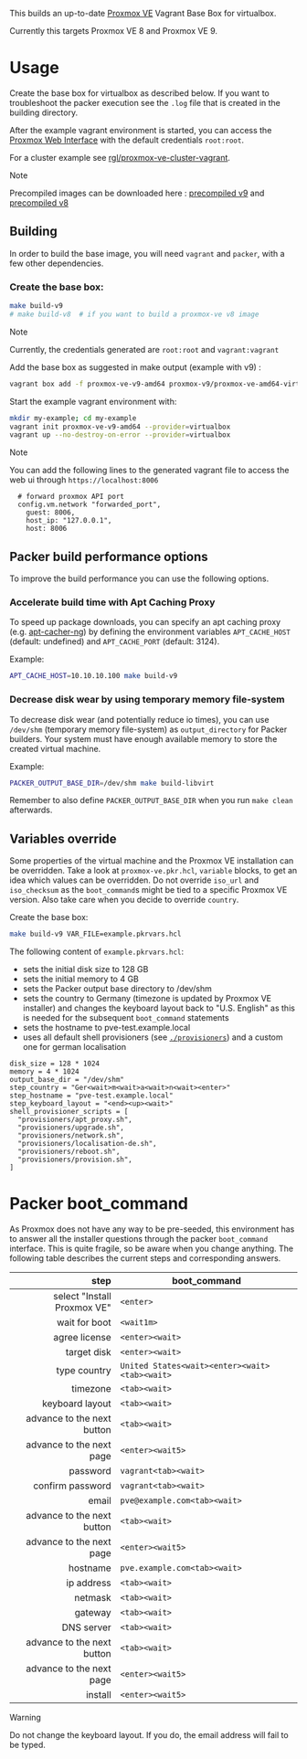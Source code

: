 This builds an up-to-date [Proxmox VE](https://www.proxmox.com/en/proxmox-ve) Vagrant Base Box for virtualbox.

Currently this targets Proxmox VE 8 and Proxmox VE 9.

# Usage

Create the base box for virtualbox as described below. If you want to troubleshoot the packer execution see the `.log` file that is created in the building directory.

After the example vagrant environment is started, you can access the [Proxmox Web Interface](https://127.0.0.1:8006/) with the default credentials `root:root`.

For a cluster example see [rgl/proxmox-ve-cluster-vagrant](https://github.com/rgl/proxmox-ve-cluster-vagrant).

> [!NOTE]
> Precompiled images can be downloaded here : [precompiled v9](https://git.dacremont.xyz/ndacremont/-/packages/vagrant/proxmox-ve-v9-amd/0.0.0) and [precompiled v8](https://git.dacremont.xyz/ndacremont/-/packages/vagrant/proxmox-ve-v8-amd/0.0.0)

## Building

In order to build the base image, you will need `vagrant` and `packer`, with a few other dependencies.

### Create the base box:

```bash
make build-v9
# make build-v8  # if you want to build a proxmox-ve v8 image
```

> [!NOTE]
> Currently, the credentials generated are `root:root` and `vagrant:vagrant`

Add the base box as suggested in make output (example with v9) :

```bash
vagrant box add -f proxmox-ve-v9-amd64 proxmox-v9/proxmox-ve-amd64-virtualbox.box.json
```

Start the example vagrant environment with:

```bash
mkdir my-example; cd my-example
vagrant init proxmox-ve-v9-amd64 --provider=virtualbox
vagrant up --no-destroy-on-error --provider=virtualbox
```

> [!NOTE]
> You can add the following lines to the generated vagrant file to access the web ui through `https://localhost:8006`
> ```
>   # forward proxmox API port
>   config.vm.network "forwarded_port",
>     guest: 8006,
>     host_ip: "127.0.0.1",
>     host: 8006
> ```

## Packer build performance options

To improve the build performance you can use the following options.

### Accelerate build time with Apt Caching Proxy

To speed up package downloads, you can specify an apt caching proxy 
(e.g. [apt-cacher-ng](https://www.unix-ag.uni-kl.de/~bloch/acng/))
by defining the environment variables `APT_CACHE_HOST` (default: undefined)
and `APT_CACHE_PORT` (default: 3124).

Example:

```bash
APT_CACHE_HOST=10.10.10.100 make build-v9
```

### Decrease disk wear by using temporary memory file-system

To decrease disk wear (and potentially reduce io times),
you can use `/dev/shm` (temporary memory file-system) as `output_directory` for Packer builders.
Your system must have enough available memory to store the created virtual machine.

Example:

```bash
PACKER_OUTPUT_BASE_DIR=/dev/shm make build-libvirt
```

Remember to also define `PACKER_OUTPUT_BASE_DIR` when you run `make clean` afterwards.

## Variables override

Some properties of the virtual machine and the Proxmox VE installation can be overridden.
Take a look at `proxmox-ve.pkr.hcl`, `variable` blocks, to get an idea which values can be
overridden. Do not override `iso_url` and `iso_checksum` as the `boot_command`s might be
tied to a specific Proxmox VE version. Also take care when you decide to override `country`.

Create the base box:

```bash
make build-v9 VAR_FILE=example.pkrvars.hcl
```

The following content of `example.pkrvars.hcl`:

* sets the initial disk size to 128 GB
* sets the initial memory to 4 GB
* sets the Packer output base directory to /dev/shm
* sets the country to Germany (timezone is updated by Proxmox VE installer) and changes
  the keyboard layout back to "U.S. English" as this is needed for the subsequent
  `boot_command` statements
* sets the hostname to pve-test.example.local
* uses all default shell provisioners (see [`./provisioners`](./provisioners)) and a
  custom one for german localisation

```hcl
disk_size = 128 * 1024
memory = 4 * 1024
output_base_dir = "/dev/shm"
step_country = "Ger<wait>m<wait>a<wait>n<wait><enter>"
step_hostname = "pve-test.example.local"
step_keyboard_layout = "<end><up><wait>"
shell_provisioner_scripts = [
  "provisioners/apt_proxy.sh",
  "provisioners/upgrade.sh",
  "provisioners/network.sh",
  "provisioners/localisation-de.sh",
  "provisioners/reboot.sh",
  "provisioners/provision.sh",
]
```

# Packer boot_command

As Proxmox does not have any way to be pre-seeded, this environment has to answer all the
installer questions through the packer `boot_command` interface. This is quite fragile, so
be aware when you change anything. The following table describes the current steps and
corresponding answers.

| step                              | boot_command                                          |
|----------------------------------:|-------------------------------------------------------|
| select "Install Proxmox VE"       | `<enter>`                                             |
| wait for boot                     | `<wait1m>`                                            |
| agree license                     | `<enter><wait>`                                       |
| target disk                       | `<enter><wait>`                                       |
| type country                      | `United States<wait><enter><wait><tab><wait>`         |
| timezone                          | `<tab><wait>`                                         |
| keyboard layout                   | `<tab><wait>`                                         |
| advance to the next button        | `<tab><wait>`                                         |
| advance to the next page          | `<enter><wait5>`                                      |
| password                          | `vagrant<tab><wait>`                                  |
| confirm password                  | `vagrant<tab><wait>`                                  |
| email                             | `pve@example.com<tab><wait>`                          |
| advance to the next button        | `<tab><wait>`                                         |
| advance to the next page          | `<enter><wait5>`                                      |
| hostname                          | `pve.example.com<tab><wait>`                          |
| ip address                        | `<tab><wait>`                                         |
| netmask                           | `<tab><wait>`                                         |
| gateway                           | `<tab><wait>`                                         |
| DNS server                        | `<tab><wait>`                                         |
| advance to the next button        | `<tab><wait>`                                         |
| advance to the next page          | `<enter><wait5>`                                      |
| install                           | `<enter><wait5>`                                      |

> [!WARNING]
> Do not change the keyboard layout. If you do, the email address will fail to be typed.
